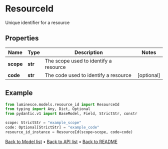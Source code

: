 # ResourceId

Unique identifier for a resource
## Properties
Name | Type | Description | Notes
------------ | ------------- | ------------- | -------------
**scope** | **str** | The scope used to identify a resource | 
**code** | **str** | The code used to identify a resource | [optional] 
## Example

```python
from luminesce.models.resource_id import ResourceId
from typing import Any, Dict, Optional
from pydantic.v1 import BaseModel, Field, StrictStr, constr

scope: StrictStr = "example_scope"
code: Optional[StrictStr] = "example_code"
resource_id_instance = ResourceId(scope=scope, code=code)

```

[Back to Model list](../README.md#documentation-for-models) &#8226; [Back to API list](../README.md#documentation-for-api-endpoints) &#8226; [Back to README](../README.md)


